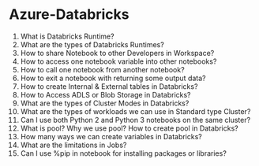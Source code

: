 # Azure-Databricks

1. What is Databricks Runtime?
2. What are the types of Databricks Runtimes?
3. How to share Notebook to other Developers in Workspace?
4. How to access one notebook variable into other notebooks?
5. How to call one notebook from another notebook?
6. How to exit a notebook with returning some output data?
7. How to create Internal & External tables in Databricks?
8. How to Access ADLS or Blob Storage in Databricks?
9. What are the types of Cluster Modes in Databricks?
10. What are the types of workloads we can use in Standard type Cluster?
11. Can I use both Python 2 and Python 3 notebooks on the same cluster?
12. What is pool? Why we use pool? How to create pool in Databricks?
13. How many ways we can create variables in Databricks?
14. What are the limitations in Jobs?
15. Can I use %pip in notebook for installing packages or libraries?
